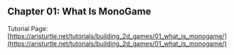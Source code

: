 ## Chapter 01: What Is MonoGame

Tutorial Page: [https://aristurtle.net/tutorials/building_2d_games/01_what_is_monogame/](https://aristurtle.net/tutorials/building_2d_games/01_what_is_monogame/)